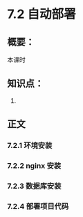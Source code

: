 # 7.2 自动部署

## 概要：

本课时

## 知识点：

1. 

## 正文

### 7.2.1 环境安装

### 7.2.2 nginx 安装

### 7.2.3 数据库安装

### 7.2.4 部署项目代码
